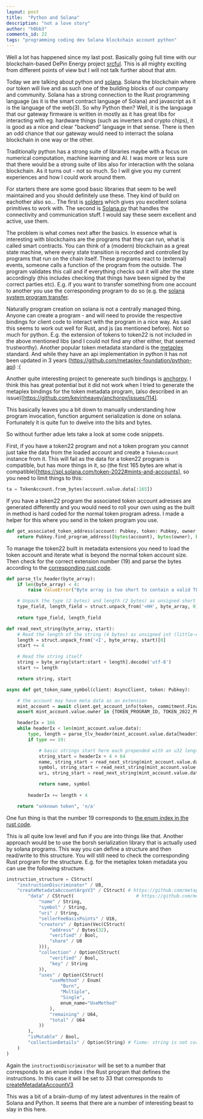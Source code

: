 ```yaml
---
layout: post
title:  "Python and Solana"
description: "not a love story"
author: "h0bb3"
comments_id: 22
tags: "programming coding dev Solana blockchain account python"
---
```

Well a lot has happened since my last post. Basically going full time with our blockchain-based DePin Energy project [srcful](https://srcful.io). This is all mighty exciting from different points of view but I will not talk further about that atm.

Today we are talking about python and [solana](https://solana.com). Solana the blockchain where our token will live and as such one of the building blocks of our company and community. Solana has a strong connection to the Rust programming language (as it is the smart contract language of Solana) and javascript as it is the language of the web(3). So why Python then? Well, it is the language that our gateway firmware is written in mostly as it has great libs for interacting with eg. hardware things (such as inverters and crypto chips), it is good as a nice and clear "backend" language in that sense. There is then an odd chance that our gateway would need to interract the solana blockchain in one way or the other.

Traditionally python has a strong suite of libraries maybe with a focus on numerical computation, machine learning and AI. I was more or less sure that there would be a strong suite of libs also for interaction with the solana blockchain. As it turns out - not so much. So I will give you my current experiences and how I could work around them.

For starters there are some good basic libraries that seem to be well maintained and you should definitely use these. They kind of build on eachother also so... The first is [solders](https://github.com/kevinheavey/solders) which gives you excellent solana primitives to work with. The second is [Solana.py](https://github.com/michaelhly/solana-py) that handles the connectivity and communication stuff. I would say these seem excellent and active, use them.

The problem is what comes next after the basics. In essence what is interesting with blockchains are the programs that they can run, what is called smart contracts. You can think of a (modern) blockchain as a great state machine, where every state transition is recorded and controlled by programs that run on the chain itself. These programs react to (external) events, someone calls a function of the program from the outside. The program validates this call and if everything checks out it will alter the state accordingly (this includes checking that things have been signed by the correct parties etc). E.g. if you want to transfer something from one account to another you use the corresponding program to do so (e.g. the [solana system program transfer](https://docs.rs/solana-program/latest/solana_program/system_instruction/fn.transfer.html).

Naturally program creation on solana is not a centrally managed thing. Anyone can create a program - and will need to provide the respective bindings for client code to interact with the program in a nice way. As said this seems to work out well for Rust, and js (as mentioned before). Not so much for python. E.g. the extension of tokens to token22 is not included in the above mentioned libs (and I could not find any other either, that seemed trustworthy). Another popular token metadata standard is the [metaplex](https://www.metaplex.com/) standard. And while they have an api implementation in python it has not been updated in 3 years (https://github.com/metaplex-foundation/python-api) :(

Another quite interesting project to genereate such bindings is [anchorpy](https://github.com/kevinheavey/anchorpy). I think this has great potential but it did not work when I tried to generate the metaplex bindings for the token metadata program, (also described in an issue)[https://github.com/kevinheavey/anchorpy/issues/114].

This basically leaves you a bit down to manually understanding how program invocation, function argument serialization is done on solana. Fortunately it is quite fun to dwelve into the bits and bytes.

So without further adue lets take a look at some code snippets.

First, if you have a token22 program and not a token program you cannot just take the data from the loaded account and create a `TokenAccount` instance from it. This will fail as the data for a token22 program is compatible, but has more things in it, so (the first 165 bytes are what is compatible)[https://spl.solana.com/token-2022#mints-and-accounts], so you need to limit things to this:
```python
ta = TokenAccount.from_bytes(account.value.data[:165])
```

If you have a token22 program the associated token account adresses are generated differently and you would need to roll your own using as the built in method is hard coded for the normal token program adress. I made a helper for this where you send in the token program you use.

```python
def get_associated_token_address(account: Pubkey, token: Pubkey, owner:Pubkey) -> Pubkey:
    return Pubkey.find_program_address([bytes(account), bytes(owner), bytes(token)], ASSOCIATED_TOKEN_PROGRAM_ID)
```

To manage the token22 built in metadata extensions you need to load the token account and iterate what is beyond the normal token account size. Then check for the correct extension number (19) and parse the bytes according to the [corresponding rust code](https://github.com/solana-labs/solana-program-library/blob/c4d51f20b8722d23b03e94c7075702fca52460dd/token-metadata/interface/src/state.rs#L25).

```python
def parse_tlv_header(byte_array):
    if len(byte_array) < 4:
        raise ValueError("Byte array is too short to contain a valid TLV header")

    # Unpack the type (2 bytes) and length (2 bytes) as unsigned short (big-endian)
    type_field, length_field = struct.unpack_from('<HH', byte_array, 0)
    
    return type_field, length_field

def read_next_string(byte_array, start):
    # Read the length of the string (4 bytes) as unsigned int (little-endian)
    length = struct.unpack_from('<I', byte_array, start)[0]
    start += 4

    # Read the string itself
    string = byte_array[start:start + length].decode('utf-8')
    start += length

    return string, start

async def get_token_name_symbol(client: AsyncClient, token: Pubkey):

    # the account may have meta data as an extension
    mint_account = await client.get_account_info(token, commitment.Finalized)
    assert mint_account.value.owner in {TOKEN_PROGRAM_ID, TOKEN_2022_PROGRAM_ID}

    headerIx = 166
    while headerIx < len(mint_account.value.data):
        type, length = parse_tlv_header(mint_account.value.data[headerIx:])
        if type == 19:

            # basic strings start here each prepended with an u32 length
            string_start = headerIx + 4 + 64
            name, string_start = read_next_string(mint_account.value.data, string_start)
            symbol, string_start = read_next_string(mint_account.value.data, string_start)
            uri, string_start = read_next_string(mint_account.value.data, string_start)

            return name, symbol
            
        headerIx += length + 4

    return "unknown token", 'n/a'
```

One fun thing is that the number 19 corresponds to [the enum index in the rust code](https://github.com/solana-labs/solana-program-library/blob/63b3a25c9e61204973f5520a76a337d457fd8e4e/token/program-2022/src/extension/mod.rs#L1093).

This is all quite low level and fun if you are into things like that. Another approach would be to use the borsh serialization library that is actually used by solana programs. This way you can define a structure and then read/write to this structure. You will still need to check the corresponding Rust program for the structure. E.g. for the metaplex token metadata you can use the following structure.

```python
instruction_structure = CStruct(
    "instructionDiscriminator" / U8,
    "createMetadataAccountArgsV3" / CStruct( # https://github.com/metaplex-foundation/mpl-token-metadata/blob/5c7672c7b7cd671c7afbdaeed52819e9a7a3259f/programs/token-metadata/program/src/instruction/metadata.rs#L32
        "data" / CStruct(                       # https://github.com/metaplex-foundation/mpl-token-metadata/blob/5c7672c7b7cd671c7afbdaeed52819e9a7a3259f/programs/token-metadata/program/src/state/data.rs#L22
            "name" / String,
            "symbol" / String,
            "uri" / String,
            "sellerFeeBasisPoints" / U16,
            "creators" / Option(Vec(CStruct(
                "address" / Bytes(32),
                "verified" / Bool,
                "share" / U8
            ))),
            "collection" / Option(CStruct(
                "verified" / Bool,
                "key" / String
            )),
            "uses" / Option(CStruct(
                "useMethod" / Enum(
                    "Burn",
                    "Multiple",
                    "Single",
                    enum_name="UseMethod"
                ),
                "remaining" / U64,
                "total" / U64
            ))
        ),
        "isMutable" / Bool,
        "collectionDetails" / Option(String) # fixme: string is not correct, insert correct type
    )
)
```
Again the `instructionDiscriminator` will be set to a number that corresponds to an enum index i the Rust program that defines the instructions. In this case it will be set to 33 that corresponds to [createMetadataAccountV3 ](https://github.com/metaplex-foundation/mpl-token-metadata/blob/5c7672c7b7cd671c7afbdaeed52819e9a7a3259f/programs/token-metadata/program/src/instruction/mod.rs#L49)

This was a bit of a brain-dump of my latest adventures in the realm of Solana and Python. It seems that there are a number of interesting beast to slay in this here.
